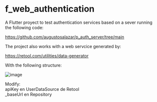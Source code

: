 # f_web_authentication

A Flutter proyect to test authentication services based on a sever running the following code:

https://github.com/augustosalazar/p_auth_server/tree/main

The project also works with a web servcice generated by:

https://retool.com/utilities/data-generator

With the following structure:

![image](https://github.com/augustosalazar/f_web_authentication/assets/4458129/18254697-8d2d-412a-b7b8-a84564e2eaa4)   

Modify:   
apiKey en UserDataSource de Retool   
_baseUrl en Repository


